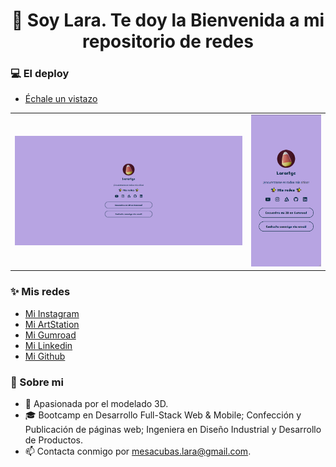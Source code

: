 <h1 align="center">👋 Soy Lara. Te doy la Bienvenida a mi repositorio de redes</h1>

<h3>💻 El deploy</h3>

<ul>
  <li><a href="https://lara-art.github.io/Mis-redes/" alt="Deploy Larartgc" title="Deploy Larartgc">Échale un vistazo</a></li>
</ul>

<table>
  <tr>
    <td style="width: 75%;"><img src="https://github.com/Lara-art/Mis-redes/blob/main/images/preview/Desktop.PNG" alt="Vista de Escritorio" style="width: 100%;"/></td>
    <td style="width: 25%;"><img src="https://github.com/Lara-art/Mis-redes/blob/main/images/preview/Mobile.PNG"  alt="Vista Móvil" style="width: 100%;"/></td>
  </tr>
</table>


<h3>✨ Mis redes</h3>

<ul>
  <li><a href="https://www.instagram.com/larartgc/" alt="Instagram Larartgc" title="Instagram Larartgc">Mi Instagram</a></li>
  <li><a href="https://www.artstation.com/lara_mesa" alt="ArtStation Larartgc" title="ArtStation Larartgc">Mi ArtStation</a></li>
  <li><a href="https://larartgc.gumroad.com/" alt="Gumroad Larartgc" title="Gumroad Larartgc">Mi Gumroad</a></li>
  <li><a href="https://www.linkedin.com/in/lara-mesa-cubas/" alt="Linkedin Larartgc" title="Linkedin Larartgc">Mi Linkedin</a></li>
  <li><a href="https://github.com/Lara-art" alt="Github Larartgc" title="Github Larartgc">Mi Github</a></li>
</ul>

<h3>🌵 Sobre mi</h3>

<ul dir="auto">
  <li>💜 Apasionada por el modelado 3D.</li>
  <li>🎓 Bootcamp en Desarrollo Full-Stack Web & Mobile; Confección y Publicación de páginas web; Ingeniera en Diseño Industrial y Desarrollo de Productos.</li>
  <li>📫 Contacta conmigo por <a href="mailto:mesacubas.lara@gmail.com" alt="correo de Lara" title="correo de Lara" >mesacubas.lara@gmail.com</a>.</li>
</ul>
